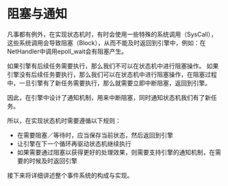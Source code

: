 # 阻塞与通知

凡事都有例外，在实现状态机时，有时会使用一些特殊的系统调用（SysCall），这些系统调用会导致阻塞（Block），从而不能及时返回到引擎中，例如：在NetHandler中调用epoll_wait会有阻塞产生。

如果引擎有后续任务需要执行，那么我们不可以在状态机中进行阻塞操作。
如果引擎没有后续任务要执行，那么我们可以在状态机中进行阻塞操作，在阻塞过程中，一旦引擎有了新任务需要执行，那么就需要立即中断阻塞，返回到引擎。

因此，在引擎中设计了通知机制，用来中断阻塞，同时通知状态机我们有了新任务。

所以，在实现状态机时需要遵循以下规则：

- 在需要阻塞／等待时，应当保存当前状态，然后返回到引擎
- 让引擎在下一个循环再驱动状态机继续执行
- 如果需要通过阻塞以获得更好的处理效果，则需要支持引擎的通知机制，在需要的时候及时返回引擎

接下来将详细讲述整个事件系统的构成与实现。
